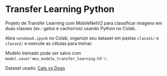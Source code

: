 # Transfer Learning Python

Projeto de Transfer Learning com MobileNetV2 para classificar imagens em duas classes (ex.: gatos e cachorros) usando Python no Colab.

Abra `notebook.ipynb` no Colab, organize seu dataset em pastas `classe1/` e `classe2/` e execute as células para treinar.

Modelo treinado pode ser salvo com `model.save('meu_modelo_transfer_learning.h5')`.

Dataset usado: [Cats vs Dogs](https://www.microsoft.com/en-us/download/details.aspx?id=54765)
